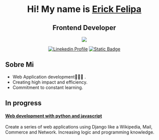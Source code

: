 <div align="center">
  <h1>Hi! My name is <a href="https://efelipa.tech" target="_blank"> Erick Felipa</a></h1>
  <h2>Frontend Developer</h2>
  <img src="https://github.com/Efelipa/Efelipa/assets/85250194/7458c0c8-f6a9-4a57-9fb0-a2b2f036f614"/>
  
  [![Linekedin Profile](https://img.shields.io/badge/Linkedin-Web-skyblue?style=for-the-badge&logo=linkedin&logoColor=white&labelColor=101010)](https://linkedin.com/in/efelipadev/)
  [![Static Badge](https://img.shields.io/badge/Portfolio-Web-red?style=for-the-badge&logo=Portfolio&logoColor=skyblue&label=Portfolio)](https://efelipa.tech) 
</div>

## Sobre Mi 
- Web Application development🧑🏾‍💻 .
- Creating high impact and efficiency.
- Commitment to constant learning.

## In progress
<div>
  <h4>
    <a href="https://learning.edx.org/course/course-v1:HarvardX+CS50W+Web/home">
      Web development with python and javascript
    </a>
  </h4>
  <p>
    Create a series of web applications using Django like a Wikipedia, Mail, Commerce and Network. Increasing logic and programming knowledge.
  </p>
</div>

<!---
Efelipa/Efelipa is a ✨ special ✨ repository because its `README.md` (this file) appears on your GitHub profile.
You can click the Preview link to take a look at your changes.
--->

